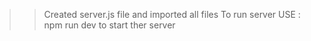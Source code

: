 > > Created server.js file and imported all files
> > To run server
> > USE : npm run dev
> > to start ther server
